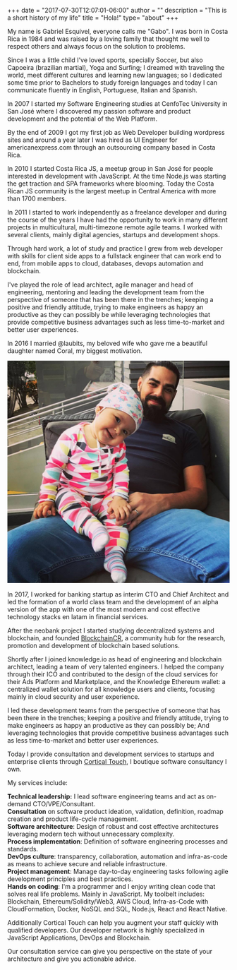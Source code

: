 +++
date = "2017-07-30T12:07:01-06:00"
author = ""
description = "This is a short history of my life"
title = "Hola!"
type= "about"
+++

My name is Gabriel Esquivel, everyone calls me "Gabo". I was born in Costa Rica in 1984 and was raised by a loving family that thought me well to respect others and always focus on the solution to problems.

Since I was a little child I've loved sports, specially Soccer, but also Capoeira (brazilian martial), Yoga and Surfing; I dreamed with traveling the world, meet different cultures and learning new languages; so I dedicated some time prior to Bachelors to study foreign languages and today I can communicate fluently in English, Portuguese, Italian and Spanish.

In 2007 I started my Software Engineering studies at CenfoTec University in San José where I discovered my passion software and product development and the potential of the Web Platform.

By the end of 2009 I got my first job as Web Developer building wordpress sites and around a year later I was hired as UI Engineer for americanexpress.com through an outsourcing company based in Costa Rica.

In 2010 I started Costa Rica JS, a meetup group in San José for people interested in development with JavaScript. At the time Node.js was starting the get traction and SPA frameworks where blooming. Today the Costa Rican JS community is the largest meetup in Central America with more than 1700 members.

<!-- <div class="center-align-wrapper">
	<img alt="Capoeira" src="/img/bio/gaboesquivel-fullstackday.jpg"/>
</div> -->

In 2011 I started to work independently as a freelance developer and during the course of the years I have had the opportunity to work in many different projects in multicultural, multi-timezone remote agile teams. I worked with several clients, mainly digital agencies, startups and development shops.

Through hard work, a lot of study and practice I grew from web developer with skills for client side apps to a fullstack engineer that can work end to end, from mobile apps to cloud, databases, devops automation and blockchain.

I've played the role of lead architect, agile manager and head of engineering, mentoring and leading the development team from the perspective of someone that has been there in the trenches; keeping a positive and friendly attitude, trying to make engineers as happy an productive as they can possibly be while leveraging technologies that provide competitive business advantages such as less time-to-market and better user experiences.

In 2016 I married @laubits, my beloved wife who gave me a beautiful daughter named Coral, my biggest motivation.

<div class="center-align-wrapper">
	<img alt="Capoeira" src="/img/bio/gaboesquivel-coral.jpg"/>
</div>

In 2017, I worked for banking startup as interim CTO and Chief Architect and led the formation of a world class team and the development of an alpha version of the app with one of the most modern and cost effective technology stacks en latam in financial services.

After the neobank project I started studying decentralized systems and blockchain, and founded <a href="https://blockchaincr.com" target="_blank">BlockchainCR</a>, a community hub for the research, promotion and development of blockchain based solutions.

Shortly after I joined knowledge.io as head of engineering and blockchain architect, leading a team of very talented engineers. I helped the company through their ICO and contributed to the design of the cloud services for their Ads Platform and Marketplace, and the Knowledge Ethereum wallet: a centralized wallet solution for all knowledge users and clients, focusing mainly in cloud security and user experience.

I led these development teams from the perspective of someone that has been there in the trenches; keeping a positive and friendly attitude, trying to make engineers as happy an productive as they can possibly be; And leveraging technologies that provide competitive business advantages such as less time-to-market and better user experiences.

Today I provide consultation and development services to startups and enterprise clients through <a href="https://corticaltouch.com" target="_blank">Cortical Touch</a>, I boutique software consultancy I own.

My services include:

<strong>Technical leadership:</strong> I lead software engineering teams and act as on-demand CTO/VPE/Consultant.   
<strong>Consultation</strong> on software product ideation, validation, definition, roadmap creation and product life-cycle management.   
<strong>Software architecture</strong>: Design of robust and cost effective architectures leveraging modern tech without unnecessary complexity.   
<strong>Process implementation</strong>: Definition of software engineering processes and standards.   
<strong>DevOps culture</strong>: transparency, collaboration, automation and infra-as-code as means to achieve secure and reliable infrastructure.   
<strong>Project management</strong>: Manage day-to-day engineering tasks following agile development principles and best practices.  
<strong>Hands on coding</strong>: I'm a programmer and I enjoy writing clean code that solves real life problems. Mainly in JavaScript. My toolbelt includes: Blockchain, Ethereum/Solidity/Web3, AWS Cloud, Infra-as-Code with CloudFormation, Docker, NoSQL and SQL, Node.js, React and React Native.  


Additionally Cortical Touch can help you augment your staff quickly with qualified developers. Our developer  network is highly specialized in JavaScript Applications, DevOps and Blockchain.

Our consultation service can give you perspective on the state of your architecture and give you actionable advice.

<!-- <div class="center-align-wrapper">
	<img alt="Beach" src="/img/bio/gaboesquivel-playa.jpg"/>
</div> -->
